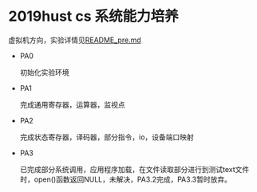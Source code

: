 # 2019hust cs 系统能力培养
虚拟机方向，实验详情见[README_pre.md](https://github.com/ladlod/ics_2018/blob/master/README_pre.md)

- PA0
  
  初始化实验环境
- PA1
  
  完成通用寄存器，运算器，监视点
- PA2
  
  完成状态寄存器，译码器，部分指令，io，设备端口映射
- PA3

  已完成部分系统调用，应用程序加载，在文件读取部分进行到测试text文件时，open()函数返回NULL，未解决，PA3.2完成，PA3.3暂时放弃。
